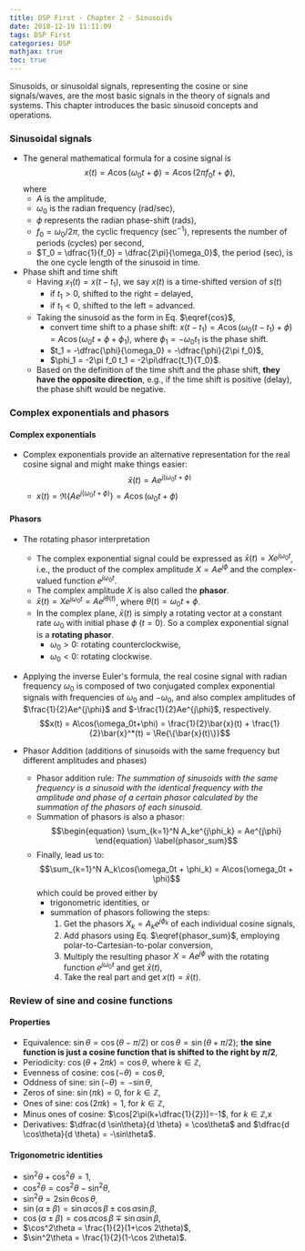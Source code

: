 ```yaml
---
title: DSP First - Chapter 2 - Sinusoids
date: 2018-12-19 11:11:09
tags: DSP First
categories: DSP
mathjax: true
toc: true
---
```


Sinusoids, or sinusoidal signals, representing the cosine or sine signals/waves, are the most basic signals in the theory of signals and systems. This chapter introduces the basic sinusoid concepts and operations.

<!--more-->

### Sinusoidal signals
- The general mathematical formula for a cosine signal is
   $$\begin{equation}
   x(t) = A\cos(\omega_0 t + \phi) = A\cos(2\pi f_0 t + \phi),
   \end{equation}\label{cos}$$
   where 
   - $A$ is the amplitude,
   - $\omega_0$ is the radian frequency (rad/sec),
   - $\phi$ represents the radian phase-shift (rads),
   - $f_0 = \omega_0/2\pi$, the cyclic frequency (sec$^{-1}$), represents the number of periods (cycles) per second,
   - $T_0 = \dfrac{1}{f_0} = \dfrac{2\pi}{\omega_0}$, the period (sec), is the one cycle length of the sinusoid in time.
- Phase shift and time shift
  - Having $x_1(t) = x(t-t_1)$, we say $x(t)$ is a time-shifted version of $s(t)$
    - if $t_1 > 0$, shifted to the right = delayed,
    - if $t_1 < 0$, shifted to the left  = advanced.
  - Taking the sinusoid as the form in Eq. $\eqref{cos}$,
    - convert time shift to a phase shift: $x(t-t_1) = A\cos(\omega_0(t-t_1)+\phi) = A\cos(\omega_0t+\phi+\phi_1)$, where $\phi_1 = -\omega_0t_1$ is the phase shift.
	- $t_1 = -\dfrac{\phi}{\omega_0} = -\dfrac{\phi}{2\pi f_0}$,
	- $\phi_1 = -2\pi f_0 t_1 = -2\pi\dfrac{t_1}{T_0}$.
  - Based on the definition of the time shift and the phase shift, **they have the opposite direction**, e.g., if the time shift is positive (delay), the phase shift would be negative.

### Complex exponentials and phasors
#### Complex exponentials
- Complex exponentials provide an alternative representation for the real cosine signal and might make things easier:
  $$\begin{equation}
  \bar{x}(t) = Ae^{j(\omega_0t + \phi)}
  \end{equation} \label{complex} $$
  - $x(t) = \Re{\{Ae^{j(\omega_0t+\phi)}\}} = A\cos(\omega_0t+\phi)$
  
#### Phasors
- The rotating phasor interpretation
  - The complex exponential signal could be expressed as $\bar{x}(t)=Xe^{j\omega_0t}$, i.e., the product of the complex amplitude $X=Ae^{j\phi}$ and the complex-valued function $e^{j\omega_0t}$.
  - The complex amplitude $X$ is also called the **phasor**.
  - $\bar{x}(t)=Xe^{j\omega_0t}=Ae^{j\theta(t)}$, where $\theta(t) = \omega_0t + \phi$.
  - In the complex plane, $\bar{x}(t)$ is simply a rotating vector at a constant rate $\omega_0$ with initial phase $\phi$ ($t=0$). So a complex exponential signal is a **rotating phasor**.
    - $\omega_0 > 0$: rotating counterclockwise,
	- $\omega_0 < 0$: rotating clockwise.
- Applying the inverse Euler's formula, the real cosine signal with radian frequency $\omega_0$ is composed of two conjugated complex exponential signals with frequencies of $\omega_0$ and $-\omega_0$, and also complex amplitudes of $\frac{1}{2}Ae^{j\phi}$ and $-\frac{1}{2}Ae^{j\phi}$, respectively.
  $$x(t) = A\cos(\omega_0t+\phi) = \frac{1}{2}\bar{x}(t) + \frac{1}{2}\bar{x}^*(t) = \Re{\{\bar{x}(t)\}}$$

- Phasor Addition (additions of sinusoids with the same frequency but different amplitudes and phases)
  - Phasor addition rule: *The summation of sinusoids with the same frequency is a sinusoid with the identical frequency with the amplitude and phase of a certain phasor calculated by the summation of the phasors of each sinusoid.*
  - Summation of phasors is also a phasor: 
    $$\begin{equation}
	  \sum_{k=1}^N A_ke^{j\phi_k} = Ae^{j\phi}
	  \end{equation} \label{phasor_sum}$$
  - Finally, lead us to: $$\sum_{k=1}^N A_k\cos(\omega_0t + \phi_k) = A\cos(\omega_0t + \phi)$$
    which could be proved either by
    - trigonometric identities, or
	- summation of phasors following the steps:
	  1. Get the phasors $X_k = A_ke^{j\phi_k}$ of each individual cosine signals,
	  2. Add phasors using Eq. $\eqref{phasor_sum}$, employing polar-to-Cartesian-to-polar conversion,
	  3. Multiply the resulting phasor $X=Ae^{j\phi}$ with the rotating function $e^{j\omega_0t}$ and get $\bar{x}(t)$,
	  4. Take the real part and get $x(t) = \bar{x}(t)$.



### Review of sine and cosine functions
#### Properties
- Equivalence: $\sin\theta = \cos(\theta-\pi/2)$ or $\cos\theta=\sin(\theta+\pi/2)$; **the sine function is just a cosine function that is shifted to the right by $\pi/2$**,
- Periodicity: $\cos(\theta + 2\pi k) = \cos\theta$, where $k\in \mathbb{Z}$,
- Evenness of cosine: $\cos(-\theta) = \cos\theta$,
- Oddness of sine: $\sin(-\theta) = -\sin\theta$,
- Zeros of sine: $\sin(\pi k) = 0$, for $k\in\mathbb{Z}$,
- Ones of sine: $\cos(2\pi k) = 1$, for $k\in\mathbb{Z}$,
- Minus ones of cosine: $\cos[2\pi(k+\dfrac{1}{2})]=-1$, for $k\in\mathbb{Z}$,x
- Derivatives: $\dfrac{d \sin\theta}{d \theta} = \cos\theta$ and $\dfrac{d \cos\theta}{d \theta} = -\sin\theta$.

#### Trigonometric identities
- $\sin^2\theta + \cos^2\theta = 1$,
- $\cos^2\theta = \cos^2\theta - \sin^2\theta$,
- $\sin^2\theta = 2\sin\theta\cos\theta$,
- $\sin(\alpha\pm\beta) = \sin\alpha\cos\beta \pm \cos\alpha\sin\beta$,
- $\cos(\alpha\pm\beta) = \cos\alpha\cos\beta \mp \sin\alpha\sin\beta$,
- $\cos^2\theta = \frac{1}{2}(1+\cos 2\theta)$,
- $\sin^2\theta = \frac{1}{2}(1-\cos 2\theta)$.
